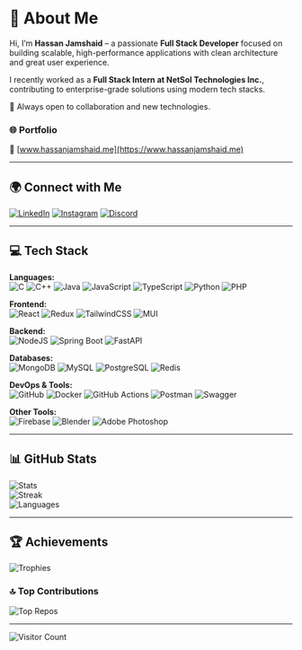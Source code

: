 # 💫 About Me  
Hi, I’m **Hassan Jamshaid** – a passionate **Full Stack Developer** focused on building scalable, high-performance applications with clean architecture and great user experience.  

I recently worked as a **Full Stack Intern at NetSol Technologies Inc.**, contributing to enterprise-grade solutions using modern tech stacks.

🚀 Always open to collaboration and new technologies.

### 🌐 Portfolio  
**🔗** [www.hassanjamshaid.me](https://www.hassanjamshaid.me)

---

## 🌍 Connect with Me  
[![LinkedIn](https://img.shields.io/badge/LinkedIn-%230077B5.svg?logo=linkedin&logoColor=white)](https://linkedin.com/in/hassanjamshaid10)
[![Instagram](https://img.shields.io/badge/Instagram-%23E4405F.svg?logo=Instagram&logoColor=white)](https://instagram.com/hassan_.jamshaid)
[![Discord](https://img.shields.io/badge/Discord-%237289DA.svg?logo=discord&logoColor=white)](https://discord.gg/uFYvfPxb)

---

## 💻 Tech Stack  
**Languages:**  
![C](https://img.shields.io/badge/c-%2300599C.svg?style=for-the-badge&logo=c&logoColor=white)
![C++](https://img.shields.io/badge/c++-%2300599C.svg?style=for-the-badge&logo=c%2B%2B&logoColor=white)
![Java](https://img.shields.io/badge/java-%23ED8B00.svg?style=for-the-badge&logo=openjdk&logoColor=white)
![JavaScript](https://img.shields.io/badge/javascript-%23323330.svg?style=for-the-badge&logo=javascript&logoColor=%23F7DF1E)
![TypeScript](https://img.shields.io/badge/typescript-%23007ACC.svg?style=for-the-badge&logo=typescript&logoColor=white)
![Python](https://img.shields.io/badge/python-3776AB?style=for-the-badge&logo=python&logoColor=white)
![PHP](https://img.shields.io/badge/php-%23777BB4.svg?style=for-the-badge&logo=php&logoColor=white)

**Frontend:**  
![React](https://img.shields.io/badge/react-%2320232a.svg?style=for-the-badge&logo=react&logoColor=%2361DAFB)
![Redux](https://img.shields.io/badge/redux-%23593d88.svg?style=for-the-badge&logo=redux&logoColor=white)
![TailwindCSS](https://img.shields.io/badge/tailwindcss-%2338B2AC.svg?style=for-the-badge&logo=tailwind-css&logoColor=white)
![MUI](https://img.shields.io/badge/MUI-%230081CB.svg?style=for-the-badge&logo=mui&logoColor=white)

**Backend:**  
![NodeJS](https://img.shields.io/badge/node.js-6DA55F?style=for-the-badge&logo=node.js&logoColor=white)
![Spring Boot](https://img.shields.io/badge/spring-%236DB33F.svg?style=for-the-badge&logo=spring&logoColor=white)
![FastAPI](https://img.shields.io/badge/FastAPI-005571?style=for-the-badge&logo=fastapi)

**Databases:**  
![MongoDB](https://img.shields.io/badge/MongoDB-%234ea94b.svg?style=for-the-badge&logo=mongodb&logoColor=white)
![MySQL](https://img.shields.io/badge/mysql-4479A1.svg?style=for-the-badge&logo=mysql&logoColor=white)
![PostgreSQL](https://img.shields.io/badge/postgres-%23316192.svg?style=for-the-badge&logo=postgresql&logoColor=white)
![Redis](https://img.shields.io/badge/redis-%23DD0031.svg?style=for-the-badge&logo=redis&logoColor=white)

**DevOps & Tools:**  
![GitHub](https://img.shields.io/badge/github-%23121011.svg?style=for-the-badge&logo=github&logoColor=white)
![Docker](https://img.shields.io/badge/docker-%230db7ed.svg?style=for-the-badge&logo=docker&logoColor=white)
![GitHub Actions](https://img.shields.io/badge/github%20actions-%232671E5.svg?style=for-the-badge&logo=githubactions&logoColor=white)
![Postman](https://img.shields.io/badge/Postman-FF6C37?style=for-the-badge&logo=postman&logoColor=white)
![Swagger](https://img.shields.io/badge/-Swagger-%23Clojure?style=for-the-badge&logo=swagger&logoColor=white)

**Other Tools:**  
![Firebase](https://img.shields.io/badge/firebase-%23039BE5.svg?style=for-the-badge&logo=firebase)
![Blender](https://img.shields.io/badge/blender-%23F5792A.svg?style=for-the-badge&logo=blender&logoColor=white)
![Adobe Photoshop](https://img.shields.io/badge/adobe%20photoshop-%2331A8FF.svg?style=for-the-badge&logo=adobe%20photoshop&logoColor=white)

---

## 📊 GitHub Stats  
![Stats](https://github-readme-stats.vercel.app/api?username=hassan-jamshaid10&theme=dark&hide_border=false&include_all_commits=true&count_private=true)  
![Streak](https://github-readme-streak-stats.herokuapp.com/?user=hassan-jamshaid10&theme=dark&hide_border=false)  
![Languages](https://github-readme-stats.vercel.app/api/top-langs/?username=hassan-jamshaid10&theme=dark&hide_border=false&layout=compact)

---

## 🏆 Achievements  
![Trophies](https://github-profile-trophy.vercel.app/?username=hassan-jamshaid10&theme=radical&no-frame=false&no-bg=false&margin-w=4)

### 🔝 Top Contributions  
![Top Repos](https://github-contributor-stats.vercel.app/api?username=hassan-jamshaid10&limit=5&theme=dark&combine_all_yearly_contributions=true)

---

![Visitor Count](https://visitcount.itsvg.in/api?id=hassan-jamshaid10&icon=0&color=0)

<!-- Made with ❤️ using GPRM (https://gprm.itsvg.in) -->
 
